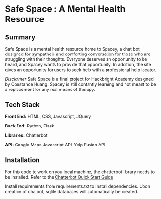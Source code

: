 # Safe Space : A Mental Health Resource

## Summary

Safe Space is a mental health resource home to Spacey, a chat bot designed for sympatheic and comforting conversation for those who are struggling with their thoughts. Everyone deserves an opportunity to be heard, and Spacey wants to provide that opportunity. In addition, the site gives an opportunity for users to seek help with a professional help locator.

*Disclaimer*
Safe Space is a final project for Hackbright Academy designed by Constance Huang. Spacey is still contantly learning and not meant to be a replacement for any real means of therapy. 

## Tech Stack

**Front End:** HTML, CSS, Javascript, JQuery

**Back End:** Python, Flask

**Libraries:** Chatterbot 

**API:** Google Maps Javascript API, Yelp Fusion API

## Installation
For this code to work on you local machine, the chatterbot library needs to be installed. Refer to the [Chatterbot Quick Start Guide](https://chatterbot.readthedocs.io/en/stable/quickstart.html)

Install requirements from requirements.txt to install dependencies.
Upon creation of chatbot, sqlite databases will automatically be created.


